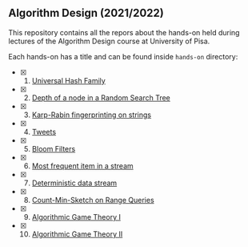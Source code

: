 ## Algorithm Design (2021/2022)

This repository contains all the repors about the hands-on held during lectures of the Algorithm Design course at University of Pisa.

Each hands-on has a title and can be found inside `hands-on` directory:
- [x] 1. [Universal Hash Family](hands-on/1%20-%20Universal%20Hash%20Family/main.pdf)
- [x] 2. [Depth of a node in a Random Search Tree](hands-on/2%20-%20Depth%20of%20a%20node%20in%20a%20RST/main.pdf)
- [x] 3. [Karp-Rabin fingerprinting on strings](hands-on/3%20-%20Karp-Rabin%20fingerprinting%20on%20strings/main.pdf)
- [x] 4. [Tweets](hands-on/4%20-%20Tweets/main.pdf)
- [x] 5. [Bloom Filters](hands-on/5%20-%20Bloom%20Filters/main.pdf)
- [x] 6. [Most frequent item in a stream](hands-on/6%20-%20Most%20frequent%20item%20in%20a%20stream/main.pdf)
- [x] 7. [Deterministic data stream](hands-on/7%20-%20Deterministic%20Data%20Stream/main.pdf)
- [x] 8. [Count-Min-Sketch on Range Queries](hands-on/8%20-%20Count-Min-Sketch%20on%20Range%20Queries/main.pdf)
- [x] 9. [Algorithmic Game Theory I](hands-on/9%20-%20Algorithmic%20Game%20Theory/main.pdf)
- [x] 10. [Algorithmic Game Theory II](hands-on/10%20-%20Algorithmic%20Game%20Theory%20II/main.pdf)